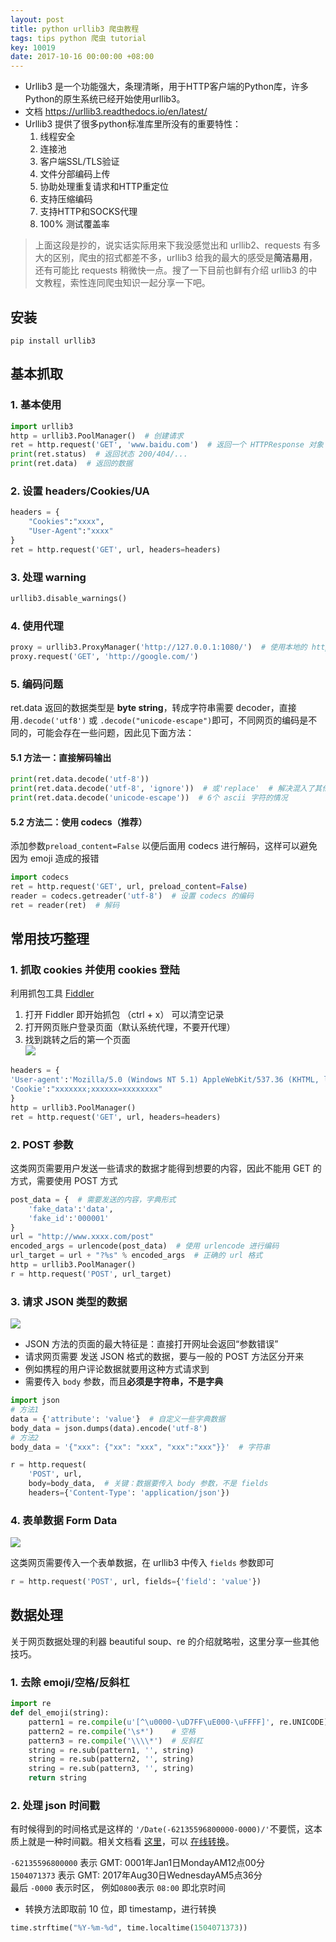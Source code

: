 ```yaml
---
layout: post
title: python urllib3 爬虫教程
tags: tips python 爬虫 tutorial
key: 10019
date: 2017-10-16 00:00:00 +08:00
---
```


- Urllib3 是一个功能强大，条理清晰，用于HTTP客户端的Python库，许多Python的原生系统已经开始使用urllib3。
- 文档 https://urllib3.readthedocs.io/en/latest/
- Urllib3 提供了很多python标准库里所没有的重要特性：
    1. 线程安全
    1. 连接池
    1. 客户端SSL/TLS验证
    1. 文件分部编码上传
    1. 协助处理重复请求和HTTP重定位
    1. 支持压缩编码
    1. 支持HTTP和SOCKS代理
    1. 100% 测试覆盖率

> 上面这段是抄的，说实话实际用来下我没感觉出和 urllib2、requests 有多大的区别，爬虫的招式都差不多，urllib3 给我的最大的感受是**简洁易用**，还有可能比 requests 稍微快一点。搜了一下目前也鲜有介绍 urllib3 的中文教程，索性连同爬虫知识一起分享一下吧。

## 安装
`pip install urllib3`

## 基本抓取

### 1. 基本使用

```python
import urllib3
http = urllib3.PoolManager()  # 创建请求
ret = http.request('GET', 'www.baidu.com')  # 返回一个 HTTPResponse 对象
print(ret.status)  # 返回状态 200/404/...
print(ret.data)  # 返回的数据
```

### 2. 设置 headers/Cookies/UA

```python
headers = {
    "Cookies":"xxxx",
    "User-Agent":"xxxx"
}
ret = http.request('GET', url, headers=headers)
```

### 3. 处理 warning

```python
urllib3.disable_warnings()
```

### 4. 使用代理

```python
proxy = urllib3.ProxyManager('http://127.0.0.1:1080/')  # 使用本地的 http 代理
proxy.request('GET', 'http://google.com/')
```

### 5. 编码问题
ret.data 返回的数据类型是 **byte string**，转成字符串需要 decoder，直接用`.decode('utf8')` 或 `.decode("unicode-escape")`即可，不同网页的编码是不同的，可能会存在一些问题，因此见下面方法：

#### 5.1 方法一：直接解码输出

```python
print(ret.data.decode('utf-8'))
print(ret.data.decode('utf-8', 'ignore'))  # 或'replace'  # 解决混入了其他编码 如\x00
print(ret.data.decode('unicode-escape'))  # 6个 ascii 字符的情况
```
#### 5.2 方法二：使用 codecs（推荐）
添加参数`preload_content=False` 以便后面用 codecs 进行解码，这样可以避免因为 emoji 造成的报错

```python
import codecs
ret = http.request('GET', url, preload_content=False)
reader = codecs.getreader('utf-8')  # 设置 codecs 的编码
ret = reader(ret)  # 解码
```

## 常用技巧整理

### 1. 抓取 cookies 并使用 cookies 登陆
利用抓包工具 [Fiddler](http://www.telerik.com/fiddler)

1. 打开 Fiddler 即开始抓包 （ctrl + x） 可以清空记录
1. 打开网页账户登录页面（默认系统代理，不要开代理）
1. 找到跳转之后的第一个页面  
![](http://ors3vio5q.bkt.clouddn.com/17-10-16/23644872.jpg)

```python
headers = {
'User-agent':'Mozilla/5.0 (Windows NT 5.1) AppleWebKit/537.36 (KHTML, like Gecko) Chrome/31.0.1650.16 Safari/537.36',
'Cookie':"xxxxxxx;xxxxxx=xxxxxxxx"
}
http = urllib3.PoolManager()
ret = http.request('GET', url, headers=headers)
```

### 2. POST 参数
这类网页需要用户发送一些请求的数据才能得到想要的内容，因此不能用 GET 的方式，需要使用 POST 方式

```python
post_data = {  # 需要发送的内容，字典形式
    'fake_data':'data',
    'fake_id':'000001'
}
url = "http://www.xxxx.com/post"
encoded_args = urlencode(post_data)  # 使用 urlencode 进行编码
url_target = url + "?%s" % encoded_args  # 正确的 url 格式
http = urllib3.PoolManager()
r = http.request('POST', url_target)
```

### 3. 请求 JSON 类型的数据
![](http://ors3vio5q.bkt.clouddn.com/17-10-16/37872659.jpg)

- JSON 方法的页面的最大特征是：直接打开网址会返回“参数错误”  
- 请求网页需要 发送 JSON 格式的数据，要与一般的 POST 方法区分开来  
- 例如携程的用户评论数据就要用这种方式请求到  
- 需要传入 `body` 参数，而且**必须是字符串，不是字典**

```python
import json
# 方法1
data = {'attribute': 'value'}  # 自定义一些字典数据
body_data = json.dumps(data).encode('utf-8')
# 方法2
body_data = '{"xxx": {"xx": "xxx", "xxx":"xxx"}}'  # 字符串

r = http.request(
    'POST', url,
    body=body_data,  # 关键：数据要传入 body 参数，不是 fields
    headers={'Content-Type': 'application/json'})
```

### 4. 表单数据 Form Data
![](http://ors3vio5q.bkt.clouddn.com/17-10-16/72166150.jpg)

这类网页需要传入一个表单数据，在 urllib3 中传入 `fields` 参数即可

```python
r = http.request('POST', url, fields={'field': 'value'})
```

## 数据处理
关于网页数据处理的利器 beautiful soup、re 的介绍就略啦，这里分享一些其他技巧。

### 1. 去除 emoji/空格/反斜杠

```python
import re
def del_emoji(string):
    pattern1 = re.compile(u'[^\u0000-\uD7FF\uE000-\uFFFF]', re.UNICODE)  # Emoji
    pattern2 = re.compile('\s*')    # 空格
    pattern3 = re.compile('\\\\*')  # 反斜杠
    string = re.sub(pattern1, '', string)
    string = re.sub(pattern2, '', string)
    string = re.sub(pattern3, '', string)
    return string
```

### 2. 处理 json 时间戳
有时候得到的时间格式是这样的 `'/Date(-62135596800000-0000)/'`不要慌，这本质上就是一种时间戳。相关文档看 [这里](https://docs.microsoft.com/en-us/dotnet/framework/wcf/feature-details/stand-alone-json-serialization)，可以 [在线转换](https://www.epochconverter.com/)。

`-62135596800000` 表示 GMT: 0001年Jan1日MondayAM12点00分  
`1504071373` 表示 GMT: 2017年Aug30日WednesdayAM5点36分  
最后 `-0000` 表示时区， 例如`0800`表示 `08:00` 即北京时间

- 转换方法即取前 10 位，即 timestamp，进行转换

```python
time.strftime("%Y-%m-%d", time.localtime(1504071373))
```
